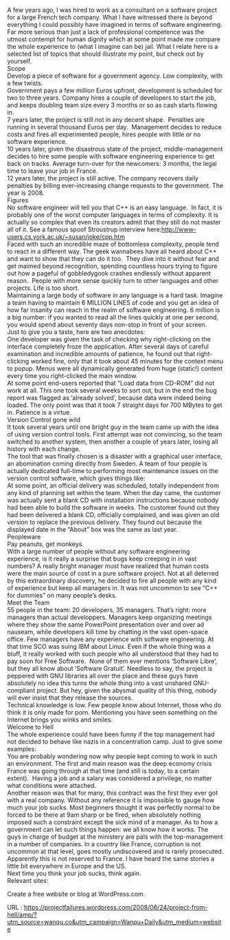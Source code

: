   A few years ago, I was hired to work as a consultant on a software project for a large French tech company. What I have witnessed there is beyond everything I could possibly have imagined in terms of software engineering. Far more serious than just a lack of professional competence was the utmost contempt for human dignity which at some point made me compare the whole experience to (what I imagine can be) jail. What I relate here is a selected list of topics that should illustrate my point, but check out by yourself.  
    Scope  
    Develop a piece of software for a government agency.
Low complexity, with a few twists.  
    Government pays a few million Euros upfront, development is scheduled for two to three years. Company hires a couple of developers to start the job, and keeps doubling team size every 3 months or so as cash starts flowing in.  
    7 years later, the project is still not in any decent shape.  Penalties are running in several thousand Euros per day.  Management decides to reduce costs and fires all experimented people, hires people with little or no software experience.  
    10 years later, given the disastrous state of the project, middle-management decides to hire some people with software engineering experience to get back on tracks. Average turn-over for the newcomers: 3 months, the legal time to leave your job in France.  
    12 years later, the project is still active. The company recovers daily penalties by billing ever-increasing change requests to the government. The year is 2008.  
    Figures  
    No software engineer will tell you that C++ is an easy language.  In fact, it is probably one of the worst computer languages in terms of complexity. It is actually so complex that even its creators admit that they still do not master all of it. See a famous spoof Stroustrup interview here:http://www-users.cs.york.ac.uk/~susan/joke/cpp.htm  
    Faced with such an incredible maze of bottomless complexity, people tend to react in a different way. The geek wannabees have all heard about C++ and want to show that they can do it too.  They dive into it without fear and get maimed beyond recognition, spending countless hours trying to figure out how a pageful of gobbledygook crashes endlessly without apparent reason.  People with more sense quickly turn to other languages and other projects. Life is too short.  
    Maintaining a large body of software in any language is a hard task. Imagine a team having to maintain 6 MILLION LINES of code and you get an idea of how far insanity can reach in the realm of software engineering. 6 million is a big number: if you wanted to read all the lines quickly at one per second, you would spend about seventy days non-stop in front of your screen.  
    Just to give you a taste, here are two anecdotes:  
    One developer was given the task of checking why right-clicking on the interface completely froze the application. After several days of careful examination and incredible amounts of patience, he found out that right-clicking worked fine, only that it took about 45 minutes for the context menu to popup. Menus were all dynamically generated from huge (static!) content every time you right-clicked the main window.  
    At some point end-users reported that “Load data from CD-ROM” did not work at all. This one took several weeks to sort out, but in the end the bug report was flagged as ‘already solved’, because data were indeed being loaded. The only point was that it took 7 straight days for 700 MBytes to get in. Patience is a virtue.  
    Version Control gone wild  
    It took several years until one bright guy in the team came up with the idea of using version control tools. First attempt was not convincing, so the team switched to another system, then another a couple of years later, losing all history with each change.  
    The tool that was finally chosen is a disaster with a graphical user interface, an abomination coming directly from Sweden. A team of four people is actually dedicated full-time to performing most maintenance issues on the version control software, which gives things like:  
    At some point, an official delivery was scheduled, totally independent from any kind of planning set within the team. When the day came, the customer was actually sent a blank CD with installation instructions because nobody had been able to build the software in weeks. The customer found out they had been delivered a blank CD, officially complained, and was given an old version to replace the previous delivery. They found out because the displayed date in the “About” box was the same as last year.  
    Peopleware  
    Pay peanuts, get monkeys.  
    With a large number of people without any software engineering experience, is it really a surprise that bugs keep creeping in in vast numbers? A really bright manager must have realized that human costs were the main source of cost in a pure software project. Not at all deterred by this extraordinary discovery, he decided to fire all people with any kind of experience but keep all managers in. It was not uncommon to see “C++ for dummies” on many people’s desks.  
    Meet the Team  
    55 people in the team: 20 developers, 35 managers.
That’s right: more managers than actual developpers.
Managers keep organizing meetings where they show the same PowerPoint presentation over and over ad nauseam, while developers kill time by chatting in the vast open-space office.
Few managers have any experience with software engineering. At that time SCO was suing IBM about Linux. Even if the whole thing was a bluff, it really worked with such people who all understood that they had to pay soon for Free Software.  None of them ever mentions ‘Software Libre’, but they all know about ‘Software Gratuit’. Needless to say, the project is peppered with GNU libraries all over the place and these guys have absolutely no idea this turns the whole thing into a vast unshared GNU-compliant project. But hey, given the abysmal quality of this thing, nobody will ever insist that they release the sources.  
    Technical knowledge is low. Few people know about Internet, those who do think it is only made for porn. Mentioning you have seen something on the Internet brings you winks and smiles.  
    Welcome to Hell  
    The whole experience could have been funny if the top management had not decided to behave like nazis in a concentration camp. Just to give some examples:  
    You are probably wondering now why people kept coming to work in such an environment. The first and main reason was the deep economy crisis France was going through at that time (and still is today, to a certain extent).  Having a job and a salary was considered a privilege, no matter what conditions were attached.  
    Another reason was that for many, this contract was the first they ever got with a real company. Without any reference it is impossible to gauge how much your job sucks. Most beginners thought it was perfectly normal to be forced to be there at 9am sharp or be fired, when absolutely nothing imposed such a constraint except the sick mind of a manager.
As to how a government can let such things happen: we all know how it works. The guys in charge of budget at the ministery are pals with the top-management in a number of companies. In a country like France, corruption is not uncommon at that level, goes mostly undiscovered and is rarely prosecuted. Apparently this is not reserved to France. I have heard the same stories a little bit everywhere in Europe and the US.  
    Next time you think your job sucks, think again.  
    Relevant sites:  
    
Create a free website or blog at WordPress.com.
  
       
    
  URL : https://projectfailures.wordpress.com/2008/06/24/project-from-hell/amp/?utm_source=wanqu.co&utm_campaign=Wanqu+Daily&utm_medium=website